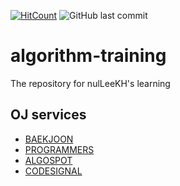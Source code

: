 [![HitCount](http://hits.dwyl.io/nulLeeKH/algorithm-training.svg)](http://hits.dwyl.io/nulLeeKH/algorithm-training)
![GitHub last commit](https://img.shields.io/github/last-commit/nulLeeKH/algorithm-training.svg)

# algorithm-training
The repository for nulLeeKH's learning

## OJ services
- [BAEKJOON](https://www.acmicpc.net)
- [PROGRAMMERS](https://programmers.co.kr)
- [ALGOSPOT](https://algospot.com)
- [CODESIGNAL](https://codesignal.com)

